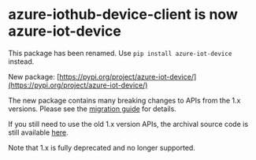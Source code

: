# azure-iothub-device-client is now azure-iot-device

This package has been renamed. Use `pip install azure-iot-device` instead.

New package: [https://pypi.org/project/azure-iot-device/](https://pypi.org/project/azure-iot-device/)

The new package contains many breaking changes to APIs from the 1.x versions. Please see the [migration guide](https://github.com/Azure/azure-iot-sdk-python/blob/main/migration_guide.md) for details.

If you still need to use the old 1.x version APIs, the archival source code is still available [here](https://github.com/Azure/azure-iot-sdk-python/tree/v1-deprecated).

Note that 1.x is fully deprecated and no longer supported.
